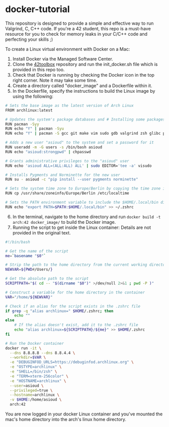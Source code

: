 # docker-tutorial
This repository is designed to provide a simple and effective way to run Valgrind, C, C++ code. If you're a 42 student, this repo is a must-have resource for you to check for memory leaks in  your C/C++ code and perfecting your skills ;)

To create a Linux virtual environment with Docker on a Mac:

1. Install Docker via the Managed Software Center.
2. Clone the [42toolbox](https://github.com/alexandregv/42toolbox.git) repository and run the init_docker.sh file which is provided in this repo too.
3. Check that Docker is running by checking the Docker icon in the top right corner. Note it may take some time.
4. Create a directory called "docker_image" and a Dockerfile within it.
5. In the Dockerfile, specify the instructions to build the Linux image by using the following:
```bash
# Sets the base image as the latest version of Arch Linux
FROM archlinux:latest    

# Updates the system's package databases and # Installing some packages (feel free to add packages that you need)
RUN pacman -Syy
RUN echo "Y" | pacman -Syu    
RUN echo "Y" | pacman -S gcc git make vim sudo gdb valgrind zsh glibc python3 python-pip unzip wget curl cmake

# Adds a new user "asioud" to the system and set a password for it
RUN useradd -m -G users -s /bin/bash asioud   
RUN echo "asioud:strongpwd" | chpasswd

# Grants administrative privileges to the "asioud" user
RUN echo 'asioud ALL=(ALL:ALL) ALL' | sudo EDITOR='tee -a' visudo   

# Installs Pygments and Norminette for the new user
RUN su - asioud -c "pip install --user pygments norminette"

# Sets the system time zone to Europe/Berlin by copying the time zone information to the /etc/localtime file.
RUN cp /usr/share/zoneinfo/Europe/Berlin /etc/localtime 

# Sets the PATH environment variable to include the $HOME/.local/bin directory. (colour-valgrind doesn't work without it)
RUN echo "export PATH=$PATH:$HOME/.local/bin" >> ~/.zshrc
```

6. In the terminal, navigate to the home directory and run `docker build -t arch:42 docker_image/` to build the Docker image.
7. Running the script to get inside the Linux container:
Details are not provided in the original text.
```bash
#!/bin/bash

# Get the name of the script
me=`basename "$0"`

# Strip the path to the home directory from the current working directory
NEWVAR=${PWD#/Users/}

# Get the absolute path to the script
SCRIPTPATH="$( cd -- "$(dirname "$0")" >/dev/null 2>&1 ; pwd -P )"

# Construct a variable for the home directory in the container
VAR="/home/${NEWVAR}"

# Check if an alias for the script exists in the .zshrc file
if grep -q "alias archlinux=" $HOME/.zshrc; then
    echo ""
else
	# If the alias doesn't exist, add it to the .zshrc file
	echo "alias archlinux=${SCRIPTPATH}/${me}" >> $HOME/.zshrc 
fi

# Run the Docker container
docker run -it \
  --dns 8.8.8.8 --dns 8.8.4.4 \
  --workdir=$VAR \
  -e "DEBUGINFOD_URLS=https://debuginfod.archlinux.org" \
  -e "OSTYPE=archlinux" \
  -e "SHELL=/bin/zsh" \
  -e "TERM=xterm-256color" \
  -e "HOSTNAME=archlinux" \
  --user=asioud \
  --privileged=true \
  --hostname=archlinux \
  -v $HOME:/home/asioud \
  arch:42
```
You are now logged in your docker Linux container and you've mounted the mac's home directory into the arch's linux home directory.


